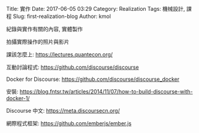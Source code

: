 Title: 實作
Date: 2017-06-05 03:29
Category: Realization
Tags: 機械設計, 課程
Slug: first-realization-blog
Author: kmol

紀錄與實作有關的內容, 實體製作

<!-- PELICAN_END_SUMMARY -->

拍攝實際操作的照片與影片

課該怎麼上: <a href="https://lectures.quantecon.org/">https://lectures.quantecon.org/</a>

互動討論程式: <a href="https://github.com/discourse/discourse">https://github.com/discourse/discourse</a>

Docker for Discourse: <a href="https://github.com/discourse/discourse_docker">https://github.com/discourse/discourse_docker</a>

安裝: <a href="https://blog.fntsr.tw/articles/2014/11/07/how-to-build-discourse-with-docker-1/">https://blog.fntsr.tw/articles/2014/11/07/how-to-build-discourse-with-docker-1/</a>

Discourse 中文: <a href="https://meta.discoursecn.org/">https://meta.discoursecn.org/</a>

網際程式框架: <a href="https://github.com/emberjs/ember.js">https://github.com/emberjs/ember.js</a>
